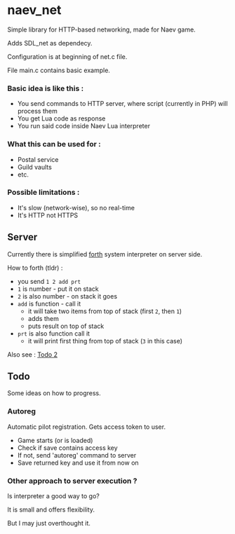 # naev_net
Simple library for HTTP-based networking, made for Naev game.

Adds SDL_net as dependecy.

Configuration is at beginning of net.c file.

File main.c contains basic example.

### Basic idea is like this :
* You send commands to HTTP server, where script (currently in PHP) will process them
* You get Lua code as response
* You run said code inside Naev Lua interpreter

### What this can be used for :
* Postal service
* Guild vaults
* etc.

### Possible limitations :
* It's slow (network-wise), so no real-time
* It's HTTP not HTTPS

## Server
Currently there is simplified [forth](https://en.wikipedia.org/wiki/Forth_(programming_language)) system interpreter on server side.

How to forth (tldr) :
* you send `1 2 add prt`
* `1` is number - put it on stack
* `2` is also number - on stack it goes
* `add` is function - call it
  - it will take two items from top of stack (first `2`, then `1`)
  - adds them
  - puts result on top of stack
* `prt` is also function call it
  - it will print first thing from top of stack (`3` in this case)

Also see : [Todo 2](#other-approach-to-server-execution-)

## Todo
Some ideas on how to progress. 

### Autoreg
Automatic pilot registration. Gets access token to user.
* Game starts (or is loaded)
* Check if save contains access key
* If not, send 'autoreg' command to server
* Save returned key and use it from now on

### Other approach to server execution ?
Is interpreter a good way to go?

It is small and offers flexibility.

But I may just overthought it.
